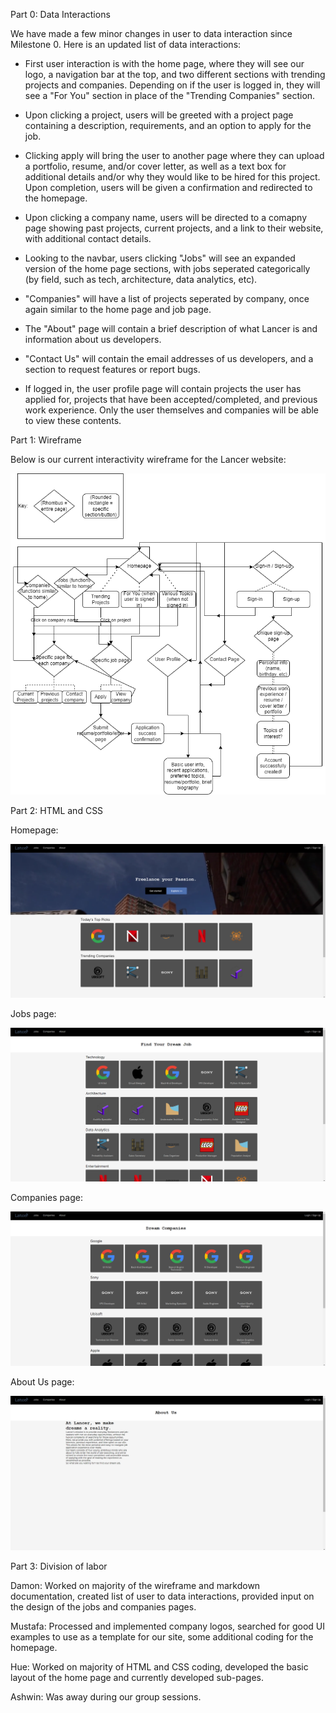 Part 0: Data Interactions

We have made a few minor changes in user to data interaction since Milestone 0. Here is an updated list of data interactions:

* First user interaction is with the home page, where they will see our logo, a navigation bar at the top, and two different sections with trending projects and companies. Depending on if the user is logged in, they will see a "For You" section in place of the "Trending Companies" section.

* Upon clicking a project, users will be greeted with a project page containing a description, requirements, and an option to apply for the job.

* Clicking apply will bring the user to another page where they can upload a portfolio, resume, and/or cover letter, as well as a text box for additional details and/or why they would like to be hired for this project. Upon completion, users will be given a confirmation and redirected to the homepage.

* Upon clicking a company name, users will be directed to a comapny page showing past projects, current projects, and a link to their website, with additional contact details.

* Looking to the navbar, users clicking "Jobs" will see an expanded version of the home page sections, with jobs seperated categorically (by field, such as tech, architecture, data analytics, etc).

* "Companies" will have a list of projects seperated by company, once again similar to the home page and job page.

* The "About" page will contain a brief description of what Lancer is and information about us developers.

* "Contact Us" will contain the email addresses of us developers, and a section to request features or report bugs.

* If logged in, the user profile page will contain projects the user has applied for, projects that have been accepted/completed, and previous work experience. Only the user themselves and companies will be able to view these contents.


Part 1: Wireframe

Below is our current interactivity wireframe for the Lancer website:

![Alt](wireframe.png "Lancer Wireframe")


Part 2: HTML and CSS

Homepage:

![Alt](home.png "Landing page")

Jobs page:

![Alt](jobs.png "Jobs page")

Companies page:

![Alt](company.png "Companies page")

About Us page:

![Alt](about.png "About Us page")


Part 3: Division of labor

Damon: Worked on majority of the wireframe and markdown documentation, created list of user to data interactions, provided input on the design of the jobs and companies pages.

Mustafa: Processed and implemented company logos, searched for good UI examples to use as a template for our site, some additional coding for the homepage.

Hue: Worked on majority of HTML and CSS coding, developed the basic layout of the home page and currently developed sub-pages.

Ashwin: Was away during our group sessions.
